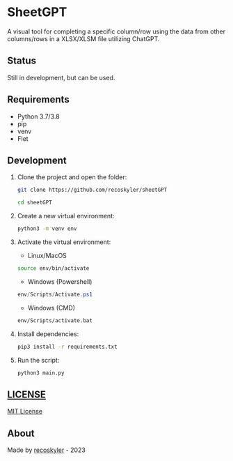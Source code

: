 # SheetGPT

A visual tool for completing a specific column/row using the data from other columns/rows in a XLSX/XLSM file utilizing ChatGPT.

## Status

Still in development, but can be used.

## Requirements

- Python 3.7/3.8
- pip
- venv
- Flet

## Development

1. Clone the project and open the folder:

    ```bash
    git clone https://github.com/recoskyler/sheetGPT

    cd sheetGPT
    ```

2. Create a new virtual environment:

    ```bash
    python3 -m venv env
    ```

3. Activate the virtual environment:

    - Linux/MacOS

    ```bash
    source env/bin/activate
    ```

    - Windows (Powershell)

    ```ps1
    env/Scripts/Activate.ps1
    ```

    - Windows (CMD)

    ```cmd
    env/Scripts/activate.bat
    ```

4. Install dependencies:

    ```bash
    pip3 install -r requirements.txt
    ```

5. Run the script:

    ```bash
    python3 main.py
    ```

## [LICENSE](https://github.com/recoskyler/sheetGPT/blob/main/LICENSE)

[MIT License](https://github.com/recoskyler/sheetGPT/blob/main/LICENSE)

## About

Made by [recoskyler](https://github.com/recoskyler) - 2023
